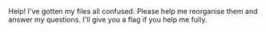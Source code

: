 Help! I've gotten my files all confused. Please help me reorganise them and answer my questions. I'll give you a flag if you help me fully.
